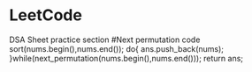 # LeetCode
DSA Sheet practice section
#Next permutation code
sort(nums.begin(),nums.end());
  do{
      ans.push_back(nums);
  }while(next_permutation(nums.begin(),nums.end()));
  return ans;
